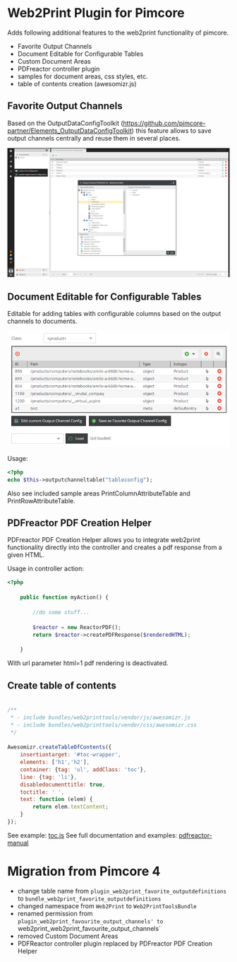 # Web2Print Plugin for Pimcore

Adds following additional features to the web2print functionality of pimcore.
- Favorite Output Channels
- Document Editable for Configurable Tables
- Custom Document Areas
- PDFreactor controller plugin
- samples for document areas, css styles, etc.
- table of contents creation (awesomizr.js)


## Favorite Output Channels
Based on the OutputDataConfigToolkit (https://github.com/pimcore-partner/Elements_OutputDataConfigToolkit) this feature allows
to save output channels centrally and reuse them in several places.

![favorite-output-channels](doc/img/favorite-output-channels.png)


## Document Editable for Configurable Tables
Editable for adding tables with configurable columns based on the output channels to documents.

![outputputcanneltable](doc/img/outputputcanneltable.png)

Usage:
```php
<?php
echo $this->outputchanneltable("tableconfig");
```
Also see included sample areas PrintColumnAttributeTable and PrintRowAttributeTable.


## PDFreactor PDF Creation Helper
PDFreactor PDF Creation Helper allows you to integrate web2print functionality directly into the controller and 
creates a pdf response from a given HTML. 

Usage in controller action:
```php
<?php

    public function myAction() {

        //do some stuff...

        $reactor = new ReactorPDF();
        return $reactor->createPDFResponse($renderedHTML);

    }
```

With url parameter html=1 pdf rendering is deactivated.


## Create table of contents

```js

/**
 * - include bundles/web2printtools/vendor/js/awesomizr.js
 * - include bundles/web2printtools/vendor/css/awesomizr.css
 */

Awesomizr.createTableOfContents({
    insertiontarget: '#toc-wrapper',
    elements: ['h1','h2'],
    container: {tag: 'ul', addClass: 'toc'},
    line: {tag: 'li'},
    disabledocumenttitle: true,
    toctitle: ' ',
    text: function (elem) {
        return elem.textContent;
    }
});

```
See example: [toc.js](https://github.com/pimcore/web2print-tools/blob/master/Resources/public/examples/toc.js)
See full documentation and examples: [pdfreactor-manual](http://www.pdfreactor.com/product/doc/manual.pdf)


# Migration from Pimcore 4
- change table name from `plugin_web2print_favorite_outputdefinitions` to `bundle_web2print_favorite_outputdefinitions`
- changed namespace from `Web2Print` to `Web2PrintToolsBundle`
- renamed permission from `plugin_web2print_favourite_output_channels' to `web2print_web2print_favourite_output_channels`
- removed Custom Document Areas
- PDFReactor controller plugin replaced by PDFreactor PDF Creation Helper
